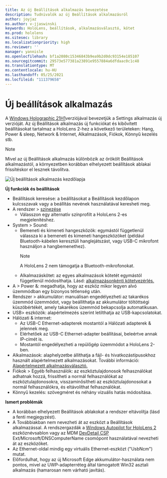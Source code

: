 ```yaml
---
title: Az új Beállítások alkalmazás bevezetése
description: Tudnivalók az új Beállítások alkalmazásról
author: joyjaz
ms.author: v-jjaswinski
keywords: HoloLens, beállítások, alkalmazásválasztó, kötet
ms.prod: hololens
ms.sitesec: library
ms.localizationpriority: high
ms.reviewer: ''
manager: yannisle
ms.openlocfilehash: bf1a2080c15346843b9ea9b2d0dc93154e185107
ms.sourcegitcommit: 29573e577381a23891e9557884a6dfdaac0c1c48
ms.translationtype: MT
ms.contentlocale: hu-HU
ms.lasthandoff: 05/25/2021
ms.locfileid: "111379658"
---
```

# <a name="new-settings-app"></a>Új beállítások alkalmazás

A [Windows Holographic 21H1](hololens-release-notes.md#windows-holographic-version-21h1)verziójával bevezetjük a Settings alkalmazás új verzióját. Az új Beállítások alkalmazás új funkciókat és kibővített beállításokat tartalmaz a HoloLens 2-hez a következő területeken: Hang, Power & sleep, Network & Internet, Alkalmazások, Fiókok, Könnyű kezelés stb.

> [!NOTE]
> Mivel az új Beállítások alkalmazás különbözik az örökölt Beállítások alkalmazástól, a környezetben korábban elhelyezett beállítások ablakai frissítéskor el lesznek távolítva.

![Új beállítások alkalmazás kezdőlapja](images/new-settings-app.png)

**Új funkciók és beállítások**
- Beállítások keresése: a beállításokat a Beállítások kezdőlapon kulcsszavak vagy a beállítás nevének használatával keresheti meg.
- A rendszer > [színezése](hololens2-display.md#how-to-use-display-color-calibration)
    - Válasszon egy alternatív színprofilt a HoloLens 2-es megjelenítéshez.
- System > Sound:
  - Bemeneti és kimeneti hangeszközök: egymástól függetlenül válassza ki a bemeneti és kimeneti hangeszközöket (például Bluetooth-kábelen keresztüli hanglejátszást, vagy USB-C mikrofont használjon a hangbemenethez).
    > [!NOTE]
    > A HoloLens 2 nem támogatja a Bluetooth-mikrofonokat.
  - Alkalmazáskötet: az egyes alkalmazások kötetét egymástól függetlenül módosíthatja. Lásd: [alkalmazásonkénti kötetvezérlés.](holographic-home.md#per-app-volume-control)
- A > Power &: megadhatja, hogy az eszköz mikor legyen alvó üzemmódban egy bizonyos tétlenség után.
- Rendszer > akkumulátor: manuálisan engedélyezheti az takarékos üzemmód üzemmódot, vagy beállíthatja az akkumulátor töltöttségi küszöbértékét, amely takarékos üzemmód bekapcsolja automatikusan.
- USB> eszközök: alapértelmezés szerint letilthatja az USB-kapcsolatokat.
- Hálózati & internet:
  - Az USB-C Ethernet-adapterek mostantól a Hálózati adapterek & jelennek meg.
  - Elérhetőek az USB-C Ethernet-adapter beállításai, beleértve annak IP-címét is.
  - Mostantól engedélyezheti a repülőgép üzemmódot a HoloLens 2-ben.
- Alkalmazások: alaphelyzetbe állíthatja a fájl- és hivatkozástípusokhoz használt alapértelmezett alkalmazásokat. További információ: [Alapértelmezett alkalmazásválasztó.](holographic-home.md#default-app-picker)
- Fiókok > Egyéb felhasználók: az eszköztulajdonosok felhasználókat adhatnak hozzá, frissítheti a normál felhasználókat az eszköztulajdonosokra, visszaminősítheti az eszköztulajdonosokat a normál felhasználókra, és eltávolíthat felhasználókat.
- Könnyű kezelés: szövegméret és néhány vizuális hatás módosítása.

**Ismert problémák**
- A korábban elhelyezett Beállítások ablakokat a rendszer eltávolítja (lásd a fenti megjegyzést).
- A Továbbiakban nem nevezheti át az eszközt a Beállítások alkalmazással. A rendszergazdák a [Windows Autopilot for HoloLens 2](https://docs.microsoft.com/hololens/hololens2-autopilot) eszköznévsablon vagy az MDM [DevDetail CSP](https://docs.microsoft.com/windows/client-management/mdm/devdetail-csp) Ext/Microsoft/DNSComputerName csomópont használatával nevezheti át az eszközöket.
- Az Ethernet-oldal mindig egy virtuális Ethernet-eszközt ("UsbNcm") mutat.
- Előfordulhat, hogy az új Microsoft Edge akkumulátor-használata nem pontos, mivel az UWP-adapterréteg által támogatott Win32 asztali alkalmazás (hamarosan nem várható javítás).

